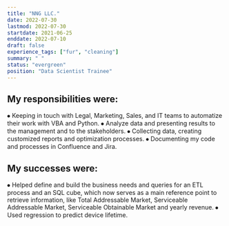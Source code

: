 ```yaml
---
title: "NNG LLC."
date: 2022-07-30
lastmod: 2022-07-30
startdate: 2021-06-25
enddate: 2022-07-10
draft: false
experience_tags: ["fur", "cleaning"]
summary: " "
status: "evergreen"
position: "Data Scientist Trainee"
---
```

## My responsibilities were: 

⦁	Keeping in touch with Legal, Marketing, Sales, and IT teams to automatize their work with VBA and Python.
⦁	Analyze data and presenting results to the management and to the stakeholders.
⦁	Collecting data, creating customized reports and optimization processes. 
⦁	Documenting my code and processes in Confluence and Jira. 

## My successes were:
⦁	Helped define and build the business needs and queries for an ETL process and an SQL cube, which now serves as a main reference point to retrieve information, like Total Addressable Market, Serviceable Addressable Market, Serviceable Obtainable Market and yearly revenue.
⦁	Used regression to predict device lifetime. 

